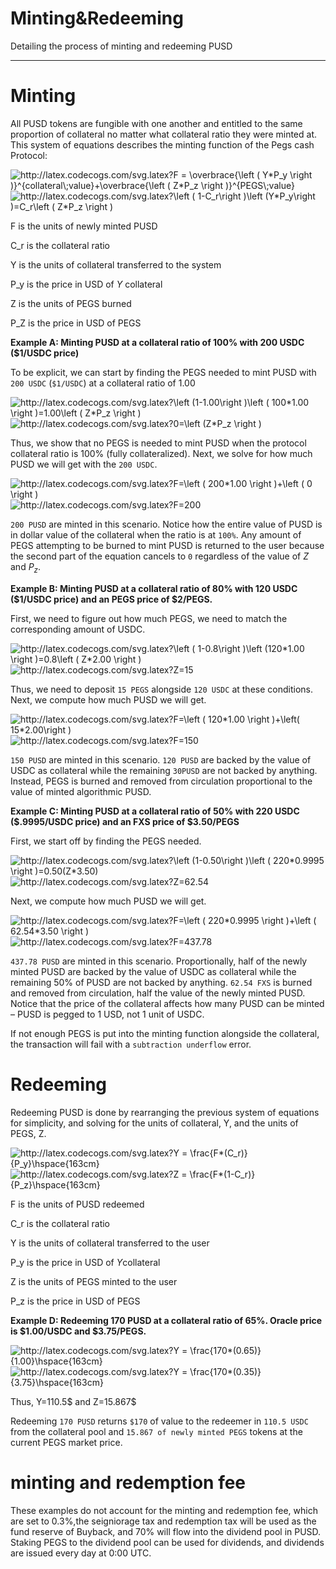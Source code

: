 # Minting&Redeeming

Detailing the process of minting and redeeming PUSD

------

# Minting

All PUSD tokens are fungible with one another and entitled to the same proportion of collateral no matter what collateral ratio they were minted at. This system of equations describes the minting function of the Pegs cash Protocol:

<img src="http://latex.codecogs.com/svg.latex?F&space;=&space;\overbrace{\left&space;(&space;Y*P_y&space;\right&space;)}^{collateral\;value}&plus;\overbrace{\left&space;(&space;Z*P_z&space;\right&space;)}^{PEGS\;value}\hspace{222cm}" title="http://latex.codecogs.com/svg.latex?F = \overbrace{\left ( Y*P_y \right )}^{collateral\;value}+\overbrace{\left ( Z*P_z \right )}^{PEGS\;value}" />

<img src="http://latex.codecogs.com/svg.latex?\left&space;(&space;1-C_r\right&space;)\left&space;(Y*P_y\right&space;)=C_r\left&space;(&space;Z*P_z&space;\right&space;)\hspace{222cm}" title="http://latex.codecogs.com/svg.latex?\left ( 1-C_r\right )\left (Y*P_y\right )=C_r\left ( Z*P_z \right )" />

F is the units of newly minted PUSD 

C_r is the collateral ratio 

Y is the units of collateral transferred to the system 

P_y is the price in USD of $Y$ collateral 

Z is the units of PEGS burned 

P_Z is the price in USD of PEGS

**Example A: Minting PUSD at a collateral ratio of 100% with 200 USDC ($1/USDC price)** 

To be explicit, we can start by finding the PEGS needed to mint PUSD with `200 USDC` (`$1/USDC`) at a collateral ratio of 1.00

<img src="http://latex.codecogs.com/svg.latex?\left&space;(1-1.00\right&space;)\left&space;(&space;100*1.00&space;\right&space;)=1.00\left&space;(&space;Z*P_z&space;\right&space;)" title="http://latex.codecogs.com/svg.latex?\left (1-1.00\right )\left ( 100*1.00 \right )=1.00\left ( Z*P_z \right )" />

<img src="http://latex.codecogs.com/svg.latex?0=\left&space;(Z*P_z&space;\right&space;)" title="http://latex.codecogs.com/svg.latex?0=\left (Z*P_z \right )" />

Thus, we show that no PEGS is needed to mint PUSD when the protocol collateral ratio is 100% (fully collateralized). Next, we solve for how much PUSD we will get with the `200 USDC`.

<img src="http://latex.codecogs.com/svg.latex?F=\left&space;(&space;200*1.00&space;\right&space;)&plus;\left&space;(&space;0&space;\right&space;)" title="http://latex.codecogs.com/svg.latex?F=\left ( 200*1.00 \right )+\left ( 0 \right )" />

<img src="http://latex.codecogs.com/svg.latex?F=200" title="http://latex.codecogs.com/svg.latex?F=200" />

`200 PUSD` are minted in this scenario. Notice how the entire value of PUSD is in dollar value of the collateral when the ratio is at `100%`. Any amount of PEGS attempting to be burned to mint PUSD is returned to the user because the second part of the equation cancels to `0` regardless of the value of $Z$ and $P_z$.  

**Example B: Minting PUSD at a collateral ratio of 80% with 120 USDC (\$1/USDC price) and an PEGS price of $2/PEGS.**

First, we need to figure out how much PEGS, we need to match the corresponding amount of USDC.

<img src="http://latex.codecogs.com/svg.latex?\left&space;(&space;1-0.8\right&space;)\left&space;(120*1.00&space;\right&space;)=0.8\left&space;(&space;Z*2.00&space;\right&space;)" title="http://latex.codecogs.com/svg.latex?\left ( 1-0.8\right )\left (120*1.00 \right )=0.8\left ( Z*2.00 \right )" />

<img src="http://latex.codecogs.com/svg.latex?Z=15" title="http://latex.codecogs.com/svg.latex?Z=15" />

Thus, we need to deposit `15 PEGS` alongside `120 USDC` at these conditions. Next, we compute how much PUSD we will get.

<img src="http://latex.codecogs.com/svg.latex?F=\left&space;(&space;120*1.00&space;\right&space;)&plus;\left(&space;15*2.00\right&space;)" title="http://latex.codecogs.com/svg.latex?F=\left ( 120*1.00 \right )+\left( 15*2.00\right )" />

<img src="http://latex.codecogs.com/svg.latex?F=150" title="http://latex.codecogs.com/svg.latex?F=150" />

`150 PUSD` are minted in this scenario. `120 PUSD` are backed by the value of USDC as collateral while the remaining `30PUSD`  are not backed by anything. Instead, PEGS is burned and removed from circulation proportional to the value of minted algorithmic PUSD. 

**Example C: Minting PUSD at a collateral ratio of 50% with 220 USDC (\$.9995/USDC price) and an FXS price of $3.50/PEGS**

First, we start off by finding the PEGS needed.

<img src="http://latex.codecogs.com/svg.latex?\left&space;(1-0.50\right&space;)\left&space;(&space;220*0.9995&space;\right&space;)=0.50(Z*3.50)" title="http://latex.codecogs.com/svg.latex?\left (1-0.50\right )\left ( 220*0.9995 \right )=0.50(Z*3.50)" />

<img src="http://latex.codecogs.com/svg.latex?Z=62.54" title="http://latex.codecogs.com/svg.latex?Z=62.54" />

Next, we compute how much PUSD we will get.

<img src="http://latex.codecogs.com/svg.latex?F=\left&space;(&space;220*0.9995&space;\right&space;)&plus;\left&space;(&space;62.54*3.50&space;\right&space;)" title="http://latex.codecogs.com/svg.latex?F=\left ( 220*0.9995 \right )+\left ( 62.54*3.50 \right )" />

<img src="http://latex.codecogs.com/svg.latex?F=437.78" title="http://latex.codecogs.com/svg.latex?F=437.78" />

`437.78 PUSD` are minted in this scenario. Proportionally, half of the newly minted PUSD are backed by the value of USDC as collateral while the remaining 50% of PUSD are not backed by anything. `62.54 FXS` is burned and removed from circulation, half the value of the newly minted PUSD. Notice that the price of the collateral affects how many PUSD can be minted – PUSD is pegged to 1 USD, not 1 unit of USDC. 

If not enough PEGS is put into the minting function alongside the collateral, the transaction will fail with a `subtraction underflow` error.

# Redeeming

Redeeming PUSD is done by rearranging the previous system of equations for simplicity, and solving for the units of collateral, Y, and the units of PEGS, Z.

<img src="http://latex.codecogs.com/svg.latex?Y&space;=&space;\frac{F*(C_r)}{P_y}\hspace{163cm}" title="http://latex.codecogs.com/svg.latex?Y = \frac{F*(C_r)}{P_y}\hspace{163cm}" />

<img src="http://latex.codecogs.com/svg.latex?Z&space;=&space;\frac{F*(1-C_r)}{P_z}\hspace{163cm}" title="http://latex.codecogs.com/svg.latex?Z = \frac{F*(1-C_r)}{P_z}\hspace{163cm}" />

F   is the units of PUSD redeemed

C_r is the collateral ratio 

Y  is the units of collateral transferred to the user

P_y is the price in USD of $Y$collateral

Z   is the units of PEGS minted to the user 

P_z is the price in USD of PEGS

**Example D: Redeeming 170 PUSD at a collateral ratio of 65%. Oracle price is \$1.00/USDC and $3.75/PEGS.**

<img src="http://latex.codecogs.com/svg.latex?Y&space;=&space;\frac{170*(0.65)}{1.00}\hspace{163cm}" title="http://latex.codecogs.com/svg.latex?Y = \frac{170*(0.65)}{1.00}\hspace{163cm}" />

<img src="http://latex.codecogs.com/svg.latex?Y&space;=&space;\frac{170*(0.35)}{3.75}\hspace{163cm}" title="http://latex.codecogs.com/svg.latex?Y = \frac{170*(0.35)}{3.75}\hspace{163cm}" />

Thus, Y=110.5$ and Z=15.867$

Redeeming `170 PUSD` returns `$170` of value to the redeemer in `110.5 USDC` from the collateral pool and `15.867 of newly minted PEGS` tokens at the current PEGS market price.

# **minting and redemption fee**

These examples do not account for the minting and redemption fee, which are set to 0.3%,the seigniorage tax and redemption tax will be used as the fund reserve of Buyback, and 70% will flow into the dividend pool in PUSD. Staking PEGS to the dividend pool can be used for dividends, and dividends are issued every day at 0:00 UTC.

